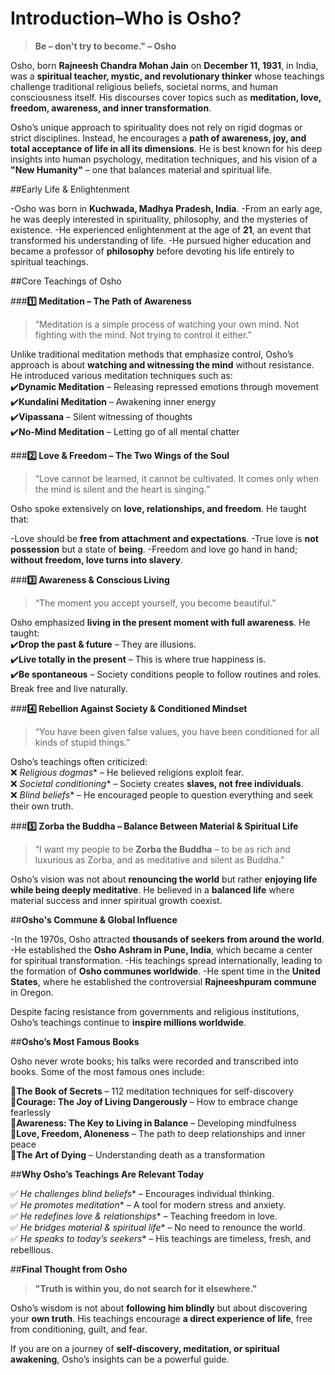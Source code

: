 # Introduction–Who is Osho?

>**Be – don't try to become." – Osho**

Osho, born **Rajneesh Chandra Mohan Jain** on **December 11, 1931**, in India, was a **spiritual teacher, mystic, and revolutionary thinker** whose teachings challenge traditional religious beliefs, societal norms, and human consciousness itself. His discourses cover topics such as **meditation, love, freedom, awareness, and inner transformation**.

Osho’s unique approach to spirituality does not rely on rigid dogmas or strict disciplines. Instead, he encourages a **path of awareness, joy, and total acceptance of life in all its dimensions**. He is best known for his deep insights into human psychology, meditation techniques, and his vision of a **"New Humanity"** – one that balances material and spiritual life.

##Early Life & Enlightenment

-Osho was born in **Kuchwada, Madhya Pradesh, India**.
-From an early age, he was deeply interested in spirituality, philosophy, and the mysteries of existence.
-He experienced enlightenment at the age of **21**, an event that transformed his understanding of life.
-He pursued higher education and became a professor of **philosophy** before devoting his life entirely to spiritual teachings.

##Core Teachings of Osho

###**1️⃣ Meditation – The Path of Awareness**

>“Meditation is a simple process of watching your own mind. Not fighting with the mind. Not trying to control it either.”

Unlike traditional meditation methods that emphasize control, Osho’s approach is about **watching and witnessing the mind** without resistance. He introduced various meditation techniques such as:  
✔️**Dynamic Meditation** – Releasing repressed emotions through movement  
✔️**Kundalini Meditation** – Awakening inner energy  
✔️**Vipassana** – Silent witnessing of thoughts  
✔️**No-Mind Meditation** – Letting go of all mental chatter

###**2️⃣ Love & Freedom – The Two Wings of the Soul**

>“Love cannot be learned, it cannot be cultivated. It comes only when the mind is silent and the heart is singing.”

Osho spoke extensively on **love, relationships, and freedom**. He taught that:

-Love should be **free from attachment and expectations**.
-True love is **not possession** but a state of **being**.
-Freedom and love go hand in hand; **without freedom, love turns into slavery**.

###**3️⃣ Awareness & Conscious Living**

>“The moment you accept yourself, you become beautiful.”

Osho emphasized **living in the present moment with full awareness**. He taught:  
✔️**Drop the past & future** – They are illusions.  
✔️**Live totally in the present** – This is where true happiness is.  
✔️**Be spontaneous** – Society conditions people to follow routines and roles. Break free and live naturally.

###**4️⃣ Rebellion Against Society & Conditioned Mindset**

>“You have been given false values, you have been conditioned for all kinds of stupid things.”

Osho’s teachings often criticized:  
❌ *Religious dogmas** – He believed religions exploit fear.  
❌ *Societal conditioning** – Society creates **slaves, not free individuals**.  
❌ *Blind beliefs** – He encouraged people to question everything and seek their own truth.

###**5️⃣ Zorba the Buddha – Balance Between Material & Spiritual Life**

>“I want my people to be **Zorba the Buddha** – to be as rich and luxurious as Zorba, and as meditative and silent as Buddha.”

Osho’s vision was not about **renouncing the world** but rather **enjoying life while being deeply meditative**. He believed in a **balanced life** where material success and inner spiritual growth coexist.

##**Osho's Commune & Global Influence**

-In the 1970s, Osho attracted **thousands of seekers from around the world**.
-He established the **Osho Ashram in Pune, India**, which became a center for spiritual transformation.
-His teachings spread internationally, leading to the formation of **Osho communes worldwide**.
-He spent time in the **United States**, where he established the controversial **Rajneeshpuram commune** in Oregon.

Despite facing resistance from governments and religious institutions, Osho’s teachings continue to **inspire millions worldwide**.

##**Osho’s Most Famous Books**

Osho never wrote books; his talks were recorded and transcribed into books. Some of the most famous ones include:

📖**The Book of Secrets** – 112 meditation techniques for self-discovery  
📖**Courage: The Joy of Living Dangerously** – How to embrace change fearlessly  
📖**Awareness: The Key to Living in Balance** – Developing mindfulness  
📖**Love, Freedom, Aloneness** – The path to deep relationships and inner peace  
📖**The Art of Dying** – Understanding death as a transformation

##**Why Osho’s Teachings Are Relevant Today**

✅ *He challenges blind beliefs** – Encourages individual thinking.  
✅ *He promotes meditation** – A tool for modern stress and anxiety.  
✅ *He redefines love & relationships** – Teaching freedom in love.  
✅ *He bridges material & spiritual life** – No need to renounce the world.  
✅ *He speaks to today’s seekers** – His teachings are timeless, fresh, and rebellious.

##**Final Thought from Osho**

>**"Truth is within you, do not search for it elsewhere."**

Osho’s wisdom is not about **following him blindly** but about discovering your **own truth**. His teachings encourage **a direct experience of life**, free from conditioning, guilt, and fear.

If you are on a journey of **self-discovery, meditation, or spiritual awakening**, Osho’s insights can be a powerful guide.
